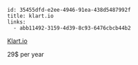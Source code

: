 ```
id: 35455dfd-e2ee-4946-91ea-438d5487992f
title: klart.io
links:
  - abb11492-3159-4d39-8c93-6476cbcb44b2
```

[Klart.io](https://klart.io/#get-started)

29$ per year

